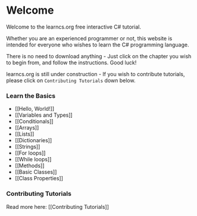 # Welcome

Welcome to the learncs.org free interactive C# tutorial.

Whether you are an experienced programmer or not, this website is intended for everyone who wishes to learn the C# programming language.

There is no need to download anything - Just click on the chapter you wish to begin from, and follow the instructions. Good luck!

learncs.org is still under construction - If you wish to contribute tutorials, please click on `Contributing Tutorials` down below.

### Learn the Basics

- [[Hello, World!]]
- [[Variables and Types]]
- [[Conditionals]]
- [[Arrays]]
- [[Lists]]
- [[Dictionaries]]
- [[Strings]]
- [[For loops]]
- [[While loops]]
- [[Methods]]
- [[Basic Classes]]
- [[Class Properties]]

### Contributing Tutorials

Read more here: [[Contributing Tutorials]]
